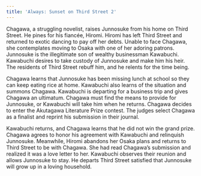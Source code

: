 ```yaml
---
title: 'Always: Sunset on Third Street 2'
---
```


Chagawa, a struggling novelist, raises Junnosuke from his home on Third Street.
He pines for his fiancée, Hiromi. Hiromi has left Third Street and returned to
exotic dancing to pay off her debts. Unable to face Chagawa, she contemplates
moving to Osaka with one of her adoring patrons. Junnosuke is the illegitimate
son of wealthy businessman Kawabuchi. Kawabuchi desires to take custody of
Junnosuke and make him his heir. The residents of Third Street rebuff him, and
he relents for the time being.

Chagawa learns that Junnosuke has been missing lunch at school so they can keep
eating rice at home. Kawabuchi also learns of the situation and summons Chagawa.
Kawabuchi is departing for a business trip and gives Chagawa an ultimatum.
Chagawa must find the means to provide for Junnosuke, or Kawabuchi will take him
when he returns. Chagawa decides to enter the Akutagawa Literature Prize
contest. The judges select Chagawa as a finalist and reprint his submission in
their journal.

Kawabuchi returns, and Chagawa learns that he did not win the grand prize.
Chagawa agrees to honor his agreement with Kawabuchi and relinquish Junnosuke.
Meanwhile, Hiromi abandons her Osaka plans and returns to Third Street to be
with Chagawa. She had read Chagawa’s submission and realized it was a love
letter to her. Kawabuchi observes their reunion and allows Junnosuke to stay. He
departs Third Street satisfied that Junnosuke will grow up in a loving
household.
